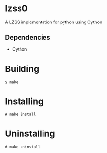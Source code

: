 # lzss0
A LZSS implementation for python using Cython

## Dependencies
- Cython

# Building
`$ make`

# Installing
`# make install`

# Uninstalling
`# make uninstall`
